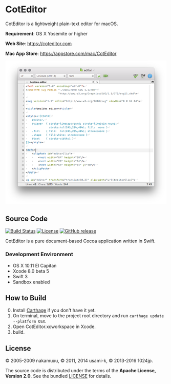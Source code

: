 
CotEditor
=============================

CotEditor is a lightweight plain-text editor for macOS.

__Requirement__: OS X Yosemite or higher

__Web Site__: <https://coteditor.com>

__Mac App Store__: <https://appstore.com/mac/CotEditor>

![screenshot](screenshot.png)



Source Code
-----------------------------

[![Build Status](https://travis-ci.org/coteditor/CotEditor.svg?branch=develop)](https://travis-ci.org/coteditor/CotEditor)
[![License](https://img.shields.io/github/license/coteditor/CotEditor.svg)](https://github.com/coteditor/CotEditor/blob/develop/LICENSE)
[![GitHub release](https://img.shields.io/github/release/coteditor/CotEditor.svg)](https://github.com/coteditor/CotEditor/releases/latest)

CotEditor is a pure document-based Cocoa application written in Swift.


### Development Environment

- OS X 10.11 El Capitan
- Xcode 8.0 beta 5
- Swift 3
- Sandbox enabled



How to Build
-----------------------------

0. Install [Carthage](https://github.com/Carthage/Carthage) if you don't have it yet.
1. On terminal, move to the project root directory and run `carthage update --platform OSX`.
2. Open CotEditor.xcworkspace in Xcode.
3. build.



License
-----------------------------

© 2005-2009 nakamuxu,
© 2011, 2014 usami-k,
© 2013-2016 1024jp.

The source code is distributed under the terms of the __Apache License, Version 2.0__. See the bundled [LICENSE](LICENSE) for details.

